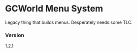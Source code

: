 # GCWorld Menu System

Legacy thing that builds menus.  Desperately needs some TLC.

### Version

1.2.1